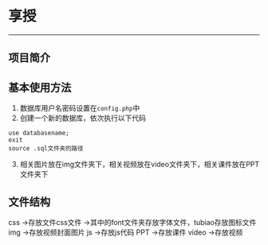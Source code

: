 # 享授
- - -
## 项目简介

## 基本使用方法
1. 数据库用户名密码设置在`config.php`中
2. 创建一个新的数据库，依次执行以下代码
```
use databasename;
exit
source .sql文件夹的路径
```
3. 相关图片放在img文件夹下，相关视频放在video文件夹下，相关课件放在PPT文件夹下
## 文件结构
css    ->存放文件css文件
       ->其中的font文件夹存放字体文件，tubiao存放图标文件
img    ->存放视频封面图片
js     ->存放js代码
PPT    ->存放课件
video  ->存放视频

